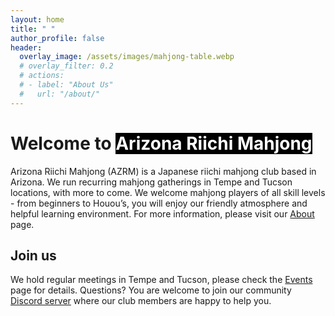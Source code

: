 ```yaml
---
layout: home
title: " "
author_profile: false
header:
  overlay_image: /assets/images/mahjong-table.webp
  # overlay_filter: 0.2
  # actions:
  # - label: "About Us"
  #   url: "/about/"
---
```



<h1>Welcome to <span style = "color:white; background-color:black">Arizona Riichi Mahjong</span></h1>


Arizona Riichi Mahjong (AZRM) is a Japanese riichi mahjong club based in Arizona. 
We run recurring mahjong gatherings in Tempe and Tucson locations, with more to come. 
We welcome mahjong players of all skill levels - from beginners to Houou’s, you will enjoy our friendly atmosphere and helpful learning environment.
For more information, please visit our [About](/about/) page.


## Join us

We hold regular meetings in Tempe and Tucson, please check the [Events](/events/) page for details. Questions? You are welcome to join our 
community [Discord server](https://discord.gg/PDdrN2N) where our club members are happy to help you.